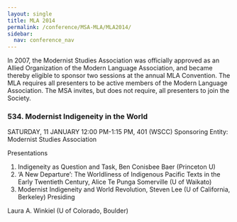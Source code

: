 ```yaml
---
layout: single
title: MLA 2014
permalink: /conference/MSA-MLA/MLA2014/
sidebar:
  nav: conference_nav
---
```


In 2007, the Modernist Studies Association was officially approved as an Allied Organization of the Modern Language Association, and became thereby eligible to sponsor two sessions at the annual MLA Convention. The MLA requires all presenters to be active members of the Modern Language Association. The MSA invites, but does not require, all presenters to join the Society.

<h3>534. Modernist Indigeneity in the World</h3>
SATURDAY, 11 JANUARY 12:00 PM-1:15 PM, 401 (WSCC)
Sponsoring Entity: Modernist Studies Association

Presentations
1. Indigeneity as Question and Task, Ben Conisbee Baer (Princeton U)
2. ‘A New Departure’: The Worldliness of Indigenous Pacific Texts in the Early Twentieth Century, Alice Te Punga Somerville (U of Waikato)
3. Modernist Indigeneity and World Revolution, Steven Lee (U of California, Berkeley) Presiding

Laura A. Winkiel (U of Colorado, Boulder)